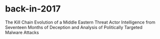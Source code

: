 # back-in-2017
The Kill Chain Evolution of a Middle Eastern Threat Actor Intelligence from Seventeen Months of Deception and Analysis of Politically Targeted Malware Attacks
